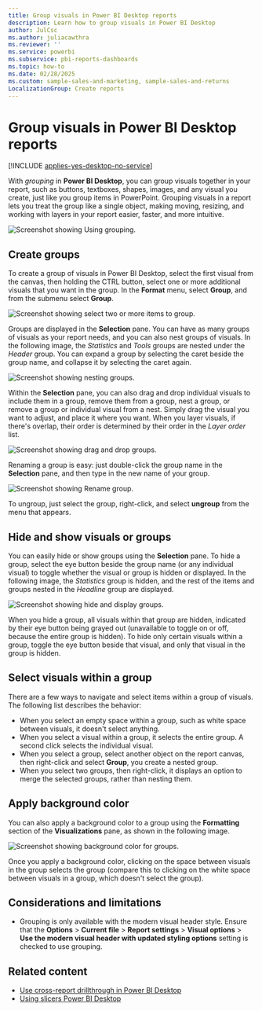 ```yaml
---
title: Group visuals in Power BI Desktop reports
description: Learn how to group visuals in Power BI Desktop
author: JulCsc
ms.author: juliacawthra
ms.reviewer: ''
ms.service: powerbi
ms.subservice: pbi-reports-dashboards
ms.topic: how-to
ms.date: 02/28/2025
ms.custom: sample-sales-and-marketing, sample-sales-and-returns
LocalizationGroup: Create reports
---
```


# Group visuals in Power BI Desktop reports

[!INCLUDE [applies-yes-desktop-no-service](../includes/applies-yes-desktop-no-service.md)]

With *grouping* in **Power BI Desktop**, you can group visuals together in your report, such as buttons, textboxes, shapes, images, and any visual you create, just like you group items in PowerPoint. Grouping visuals in a report lets you treat the group like a single object, making moving, resizing, and working with layers in your report easier, faster, and more intuitive.

![Screenshot showing Using grouping.](media/desktop-grouping-visuals/grouping-visuals-01.png)

## Create groups

To create a group of visuals in Power BI Desktop, select the first visual from the canvas, then holding the CTRL button, select one or more additional visuals that you want in the group. In the **Format** menu, select **Group**, and from the submenu select **Group**.

![Screenshot showing select two or more items to group.](media/desktop-grouping-visuals/grouping-visuals-02.png)

Groups are displayed in the **Selection** pane. You can have as many groups of visuals as your report needs, and you can also nest groups of visuals. In the following image, the *Statistics* and *Tools* groups are nested under the *Header* group. You can expand a group by selecting the caret beside the group name, and collapse it by selecting the caret again. 

![Screenshot showing nesting groups.](media/desktop-grouping-visuals/grouping-visuals-03.png)

Within the **Selection** pane, you can also drag and drop individual visuals to include them in a group, remove them from a group, nest a group, or remove a group or individual visual from a nest. Simply drag the visual you want to adjust, and place it where you want. When you layer visuals, if there's overlap, their order is determined by their order in the *Layer order* list.

![Screenshot showing drag and drop groups.](media/desktop-grouping-visuals/grouping-visuals-04.png)

Renaming a group is easy: just double-click the group name in the **Selection** pane, and then type in the new name of your group.

![Screenshot showing Rename group.](media/desktop-grouping-visuals/rename-group.png)

To ungroup, just select the group, right-click, and select **ungroup** from the menu that appears.

## Hide and show visuals or groups

You can easily hide or show groups using the **Selection** pane. To hide a group, select the eye button beside the group name (or any individual visual) to toggle whether the visual or group is hidden or displayed. In the following image, the *Statistics* group is hidden, and the rest of the items and groups nested in the *Headline* group are displayed.

![Screenshot showing hide and display groups.](media/desktop-grouping-visuals/grouping-visuals-05.png)

When you hide a group, all visuals within that group are hidden, indicated by their eye button being grayed out (unavailable to toggle on or off, because the entire group is hidden). To hide only certain visuals within a group, toggle the eye button beside that visual, and only that visual in the group is hidden.

## Select visuals within a group

There are a few ways to navigate and select items within a group of visuals. The following list describes the behavior:

* When you select an empty space within a group, such as white space between visuals, it doesn't select anything.
* When you select a visual within a group, it selects the entire group. A second click selects the individual visual.
* When you select a group, select another object on the report canvas, then right-click and select **Group**, you create a nested group.
* When you select two groups, then right-click, it displays an option to merge the selected groups, rather than nesting them.

## Apply background color

You can also apply a background color to a group using the **Formatting** section of the **Visualizations** pane, as shown in the following image. 

![Screenshot showing background color for groups.](media/desktop-grouping-visuals/grouping-visuals-background-color.png)

Once you apply a background color, clicking on the space between visuals in the group selects the group (compare this to clicking on the white space between visuals in a group, which doesn't select the group).

## Considerations and limitations

- Grouping is only available with the modern visual header style. Ensure that the **Options** > **Current file** > **Report settings** > **Visual options** > **Use the modern visual header with updated styling options** setting is checked to use grouping.

## Related content

* [Use cross-report drillthrough in Power BI Desktop](desktop-drillthrough.md)
* [Using slicers Power BI Desktop](../visuals/power-bi-visualization-slicers.md)
